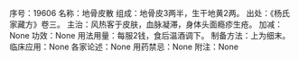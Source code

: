 序号：19606
名称：地骨皮散
组成：地骨皮3两半，生干地黄2两。
出处：《杨氏家藏方》卷三。
主治：风热客于皮肤，血脉凝滞，身体头面瘾疹生疮。
加减：None
功效：None
用法用量：每服2钱，食后温酒调下。
制备方法：上为细末。
临床应用：None
各家论述：None
用药禁忌：None
附注：None
